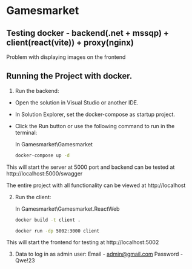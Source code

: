 # Gamesmarket
## Testing docker - backend(.net + mssqp) + client(react(vite)) + proxy(nginx)
Problem with displaying images on the frontend

## Running the Project with docker.

1. Run the backend:

- Open the solution in Visual Studio or another IDE.

- In Solution Explorer, set the docker-compose as startup project.

- Click the Run button or use the following command to run in the terminal:
   
   In Gamesmarket\Gamesmarket
   ```sh
   docker-compose up -d
    ```
This will start the server at 5000 port and backend can be tested at http://localhost:5000/swagger

The entire project with all functionality can be viewed at http://localhost

2. Run the client:

   In Gamesmarket\Gamesmarket.ReactWeb
   ```sh
   docker build -t client .
   ```
   ```sh
   docker run -dp 5002:3000 client
   ```
This will start the frontend for testing at http://localhost:5002

3. Data to log in as admin user: Email - admin@gmail.com Password - Qwe!23
